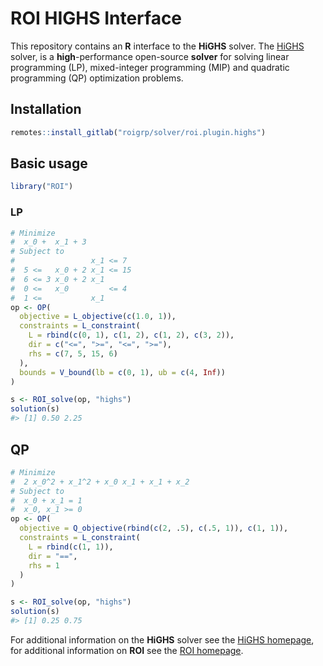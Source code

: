 
<!-- README.md is generated from README.Rmd. Please edit that file -->

# **ROI** HIGHS Interface

This repository contains an **R** interface to the **HiGHS** solver. The
[HiGHS](https://github.com/ERGO-Code/HiGHS) solver, is a
**high**-performance open-source **solver** for solving linear
programming (LP), mixed-integer programming (MIP) and quadratic
programming (QP) optimization problems.

## Installation

``` r
remotes::install_gitlab("roigrp/solver/roi.plugin.highs")
```

## Basic usage

``` r
library("ROI")
```

### LP

``` r
# Minimize
#  x_0 +  x_1 + 3
# Subject to
#                 x_1 <= 7
#  5 <=   x_0 + 2 x_1 <= 15
#  6 <= 3 x_0 + 2 x_1
#  0 <=   x_0         <= 4
#  1 <=           x_1
op <- OP(
  objective = L_objective(c(1.0, 1)),
  constraints = L_constraint(
    L = rbind(c(0, 1), c(1, 2), c(1, 2), c(3, 2)),
    dir = c("<=", ">=", "<=", ">="),
    rhs = c(7, 5, 15, 6)
  ),
  bounds = V_bound(lb = c(0, 1), ub = c(4, Inf))
)

s <- ROI_solve(op, "highs")
solution(s)
#> [1] 0.50 2.25
```

## QP

``` r
# Minimize
#  2 x_0^2 + x_1^2 + x_0 x_1 + x_1 + x_2
# Subject to
#  x_0 + x_1 = 1
#  x_0, x_1 >= 0
op <- OP(
  objective = Q_objective(rbind(c(2, .5), c(.5, 1)), c(1, 1)),
  constraints = L_constraint(
    L = rbind(c(1, 1)),
    dir = "==",
    rhs = 1
  )
)

s <- ROI_solve(op, "highs")
solution(s)
#> [1] 0.25 0.75
```

For additional information on the **HiGHS** solver see the [HiGHS
homepage](https://highs.dev/), for additional information on **ROI** see
the [ROI homepage](http://roi.r-forge.r-project.org/).
